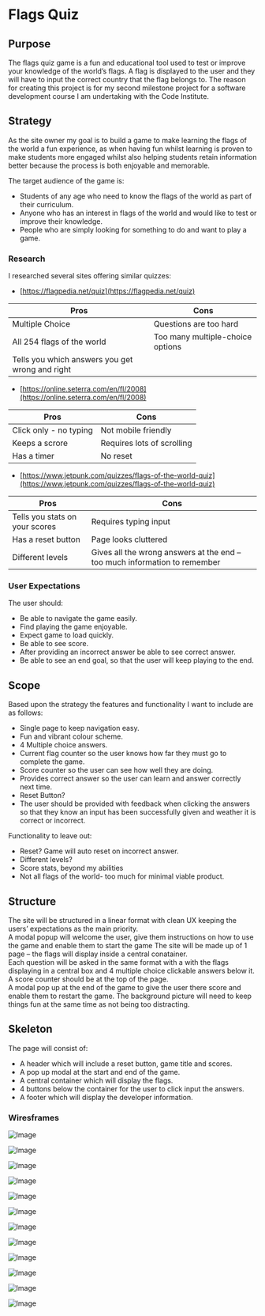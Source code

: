 # Flags Quiz

## Purpose

The flags quiz game is a fun and educational tool used to test or improve your knowledge of the world’s flags. A flag is displayed to the user and they will have to input the correct country that the flag belongs to. 
The reason for creating this project is for my second milestone project for a software development course I am undertaking with the Code Institute.

## Strategy

As the site owner my goal is to build a game to make learning the flags of the world a fun experience, as when having fun whilst learning is proven to make students more engaged whilst also helping students retain information better because the process is both enjoyable and memorable. 

The target audience of the game is:

- Students of any age who need to know the flags of the world as part of their curriculum.
- Anyone who has an interest in flags of the world and would like to test or improve their knowledge.
- People who are simply looking for something to do and want to play a game. 

### Research

I researched several sites offering similar quizzes: 

- [https://flagpedia.net/quiz](https://flagpedia.net/quiz)

Pros | Cons      
---|---
Multiple Choice | Questions are too hard
All 254 flags of the world | Too many multiple-choice options
Tells you which answers you get wrong and right |

- [https://online.seterra.com/en/fl/2008](https://online.seterra.com/en/fl/2008)

Pros | Cons      
---|---
Click only - no typing | Not mobile friendly
Keeps a scrore | Requires lots of scrolling
 Has a timer | No reset

 - [https://www.jetpunk.com/quizzes/flags-of-the-world-quiz](https://www.jetpunk.com/quizzes/flags-of-the-world-quiz)

 Pros | Cons      
---|---
Tells you stats on your scores | Requires typing input
Has a reset button | Page looks cluttered
Different levels | Gives all the wrong answers at the end – too much information to remember

### User Expectations
 
 The user should:

 -  Be able to navigate the game easily.
 -	Find playing the game enjoyable.
 -	Expect game to load quickly.
 -	Be able to see score.
 -	After providing an incorrect answer be able to see correct answer.
 -	Be able to see an end goal, so that the user will keep playing to the end.


## Scope

Based upon the strategy the features and functionality I want to include are as follows:

-	Single page to keep navigation easy.
-	Fun and vibrant colour scheme.
-	4 Multiple choice answers.
-   Current flag counter so the user knows how far they must go to complete the game.
-	Score counter so the user can see how well they are doing.
-	Provides correct answer so the user can learn and answer correctly next time.
-	Reset Button?
-	The user should be provided with feedback when clicking the answers so that they know an input has been successfully given and weather it is correct or incorrect.
 
 Functionality to leave out:
-	Reset? Game will auto reset on incorrect answer.
-	Different levels?
-	Score stats, beyond my abilities
-	Not all flags of the world- too much for minimal viable product.


## Structure

The site will be structured in a linear format with clean UX keeping the users’ expectations as the main priority.  
A modal popup will welcome the user, give them instructions on how to use the game and enable them to start the game
The site will be made up of 1 page – the flags will display inside a central conatainer.  
Each question will be asked in the same format with a with the flags displaying in a central box and 4 multiple choice clickable answers below it.  
A score counter should be at the top of the page.  
A modal pop up at the end of the game to give the user there score and enable them to restart the game. 
The background picture will need to keep things fun at the same time as not being too distracting.

## Skeleton

The page will consist of: 
- A header which will include a reset button, game title and scores.
- A pop up modal at the start and end of the game.
- A central container which will display the flags.
- 4 buttons below the container for the user to click input the answers.
- A footer which will display the developer information.

### Wiresframes

![Image](assets/wireframes/desktop-welcome.png)

![Image](assets/wireframes/desktop-correct.png)

![Image](assets/wireframes/desktop-incorrect.png)

![Image](assets/wireframes/desktop-finish.png)

![Image](assets/wireframes/ipad-welcome.png)

![Image](assets/wireframes/ipad-correct.png)

![Image](assets/wireframes/ipad-incorrect.png)

![Image](assets/wireframes/ipad-finish.png)

![Image](assets/wireframes/iphone-welcome.png)

![Image](assets/wireframes/iphone-correct.png)

![Image](assets/wireframes/iphone-incorrect.png)

![Image](assets/wireframes/iphone-finish.png)